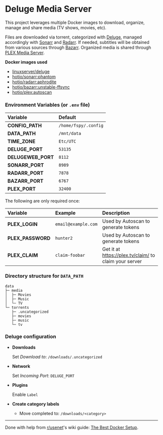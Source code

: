 # Deluge Media Server

This project leverages multiple Docker images to download, organize, manage and share media (TV shows, movies, etc).

Files are downloaded via torrent, categorized with [Deluge](https://deluge-torrent.org/), managed accordingly with [Sonarr](https://sonarr.tv/) and [Radarr](https://radarr.video/). If needed, subtitles will be obtained from various sources through [Bazarr](https://www.bazarr.media/). Organized media is shared through [PLEX Media Server](https://www.plex.tv/).

**Docker images used**
  - [linuxserver/deluge](https://hub.docker.com/r/linuxserver/deluge/)
  - [hotio/sonarr:phantom](https://hub.docker.com/r/hotio/sonarr/)
  - [hotio/radarr:aphrodite](https://hub.docker.com/r/hotio/radarr/)
  - [hotio/bazarr:unstable-ffsync](https://hub.docker.com/r/hotio/bazarr/)
  - [hotio/plex:autoscan](https://hub.docker.com/r/hotio/plex/)

### Environment Variables (or `.env` file)

| Variable         | Default              |
| :--------------- | :------------------- |
| **CONFIG_PATH**    | `/home/fspy/.config` |
| **DATA_PATH**      | `/mnt/data`          |
| **TIME_ZONE**      | `Etc/UTC`            |
| **DELUGE_PORT**    | `53135`              |
| **DELUGEWEB_PORT** | `8112`               |
| **SONARR_PORT**    | `8989`               |
| **RADARR_PORT**    | `7878`               |
| **BAZARR_PORT**    | `6767`               |
| **PLEX_PORT**      | `32400`              |

The following are only required once:

| Variable        | Example             | Description                                           |
| :-------------- | :------------------ | :---------------------------------------------------- |
| **PLEX_LOGIN**    | `email@example.com` | Used by Autoscan to generate tokens                   |
| **PLEX_PASSWORD** | `hunter2`           | Used by Autoscan to generate tokens                   |
| **PLEX_CLAIM**    | `claim-foobar`      | Get it at https://plex.tv/claim/ to claim your server |

### Directory structure for `DATA_PATH`

```
data
├─ media
│  ├─ Movies
│  ├─ Music
│  └─ TV
└─ torrents
   ├─ .uncategorized
   ├─ movies
   ├─ music
   └─ tv
```


### Deluge configuration

- **Downloads**

  Set *Download to*: `/downloads/.uncategorized`

- **Network**

  Set *Incoming Port*: `DELUGE_PORT`

- **Plugins**

  Enable `Label`

- **Create category labels**
  - Move completed to: `/downloads/<category>`

---

Done with help from [r/usenet](https://old.reddit.com/r/usenet/)'s wiki guide: [The Best Docker Setup](https://old.reddit.com/r/usenet/wiki/docker).
